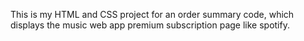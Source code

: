 This is my HTML and CSS project for an order summary code, which displays the music web app premium subscription page like spotify.
